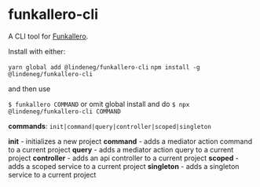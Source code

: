 # funkallero-cli

A CLI tool for [Funkallero](https://github.com/lindeneg/funkallero/tree/master/packages/funkallero).

Install with either:

`yarn global add @lindeneg/funkallero-cli`
`npm install -g @lindeneg/funkallero-cli`

and then use

`$ funkallero COMMAND` or omit global install and do `$ npx @lindeneg/funkallero-cli COMMAND`

**commands**: `init|command|query|controller|scoped|singleton`

**init** - initializes a new project
**command** - adds a mediator action command to a current project
**query** - adds a mediator action query to a current project
**controller** - adds an api controller to a current project
**scoped** - adds a scoped service to a current project
**singleton** - adds a singleton service to a current project
